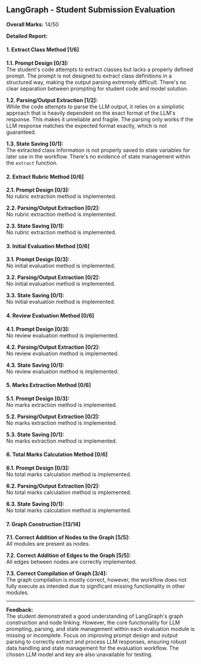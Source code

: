 ## LangGraph - Student Submission Evaluation

**Overall Marks:** 14/50

**Detailed Report:**

#### 1. Extract Class Method [1/6]
**1.1. Prompt Design [0/3]:**  
The student's code attempts to extract classes but lacks a properly defined prompt.  The prompt is not designed to extract class definitions in a structured way, making the output parsing extremely difficult.  There's no clear separation between prompting for student code and model solution.

**1.2. Parsing/Output Extraction [1/2]:**  
While the code attempts to parse the LLM output, it relies on a simplistic approach that is heavily dependent on the exact format of the LLM's response.  This makes it unreliable and fragile. The parsing only works if the LLM response matches the expected format exactly, which is not guaranteed.

**1.3. State Saving [0/1]:**  
The extracted class information is not properly saved to state variables for later use in the workflow.  There's no evidence of state management within the `extract` function.


#### 2. Extract Rubric Method [0/6]
**2.1. Prompt Design [0/3]:**  
No rubric extraction method is implemented.

**2.2. Parsing/Output Extraction [0/2]:**  
No rubric extraction method is implemented.

**2.3. State Saving [0/1]:**  
No rubric extraction method is implemented.

#### 3. Initial Evaluation Method [0/6]
**3.1. Prompt Design [0/3]:**  
No initial evaluation method is implemented.

**3.2. Parsing/Output Extraction [0/2]:**  
No initial evaluation method is implemented.

**3.3. State Saving [0/1]:**  
No initial evaluation method is implemented.

#### 4. Review Evaluation Method [0/6]
**4.1. Prompt Design [0/3]:**  
No review evaluation method is implemented.

**4.2. Parsing/Output Extraction [0/2]:**  
No review evaluation method is implemented.

**4.3. State Saving [0/1]:**  
No review evaluation method is implemented.

#### 5. Marks Extraction Method [0/6]
**5.1. Prompt Design [0/3]:**  
No marks extraction method is implemented.

**5.2. Parsing/Output Extraction [0/2]:**  
No marks extraction method is implemented.

**5.3. State Saving [0/1]:**  
No marks extraction method is implemented.

#### 6. Total Marks Calculation Method [0/6]
**6.1. Prompt Design [0/3]:**  
No total marks calculation method is implemented.

**6.2. Parsing/Output Extraction [0/2]:**  
No total marks calculation method is implemented.

**6.3. State Saving [0/1]:**  
No total marks calculation method is implemented.

#### 7. Graph Construction [13/14]
**7.1. Correct Addition of Nodes to the Graph [5/5]:**  
All modules are present as nodes.

**7.2. Correct Addition of Edges to the Graph [5/5]:**  
All edges between nodes are correctly implemented.

**7.3. Correct Compilation of Graph [3/4]:**  
The graph compilation is mostly correct, however, the workflow does not fully execute as intended due to significant missing functionality in other modules.

---

**Feedback:**  
The student demonstrated a good understanding of LangGraph's graph construction and node linking.  However, the core functionality for LLM prompting, parsing, and state management within each evaluation module is missing or incomplete. Focus on improving prompt design and output parsing to correctly extract and process LLM responses, ensuring robust data handling and state management for the evaluation workflow.  The chosen LLM model and key are also unavailable for testing.
